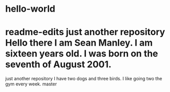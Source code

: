# hello-world
readme-edits
just another repository 
Hello there I am Sean Manley. I am sixteen years old. I was born on the seventh of August 2001.
=======
just another repository
I have two dogs and three birds. I like going two the gym every week.
master
